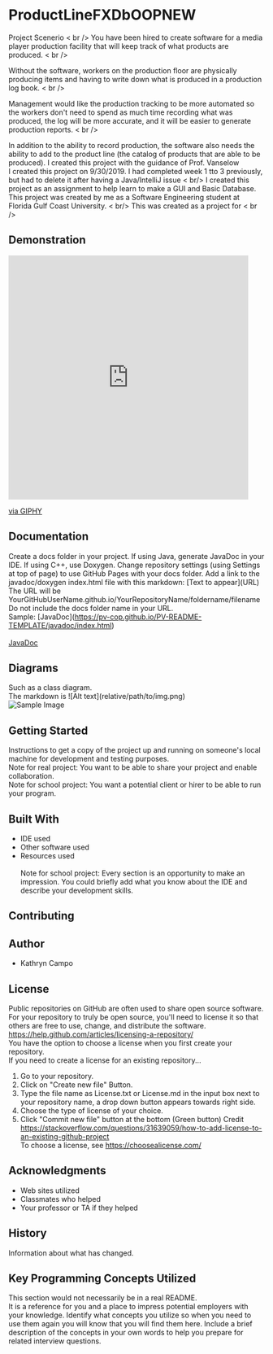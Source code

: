 # ProductLineFXDbOOPNEW

Project Scenerio  < br />
You have been hired to create software for a media player production facility that will keep track of what products are produced. < br />

Without the software, workers on the production floor are physically producing items and having to write down what is produced in a production log book. < br />

Management would like the production tracking to be more automated so the workers don't need to spend as much time recording what was produced, the log will be more accurate, and it will be easier to generate production reports. < br />

In addition to the ability to record production, the software also needs the ability to add to the product line (the catalog of products that are able to be produced).
I created this project with the guidance of Prof. Vanselow <br />
I created this project on 9/30/2019. I had completed week 1 tto 3 previously, but had to delete it after having a Java/IntelliJ issue < br/>
I created this project as an assignment to help learn to make a GUI and Basic Database.
This project was created by me as a Software Engineering student at Florida Gulf Coast University. < br/>
This was created as a project for < br />
 

## Demonstration

<iframe src="https://giphy.com/embed/PnJByBuGBswRSNBHJ4" width="472" height="480" frameBorder="0" class="giphy-embed" allowFullScreen></iframe><p><a href="https://giphy.com/gifs/PnJByBuGBswRSNBHJ4">via GIPHY</a></p>

## Documentation

Create a docs folder in your project. If using Java, generate JavaDoc in your IDE. If using C++, use Doxygen. Change repository settings (using Settings at top of page) to use GitHub Pages with your docs folder. Add a link to the javadoc/doxygen index.html file with this markdown: \[Text to appear]\(URL) <br />
The URL will be YourGitHubUserName.github.io/YourRepositoryName/foldername/filename<br /> 
Do not include the docs folder name in your URL. <br />
Sample: \[JavaDoc]\(https://pv-cop.github.io/PV-README-TEMPLATE/javadoc/index.html) <br /> <br />
[JavaDoc](https://pv-cop.github.io/PV-README-TEMPLATE/javadoc/index.html)

## Diagrams

Such as a class diagram. <br /> 
The markdown is  \!\[Alt text\]\(relative/path/to/img.png) <br />
 ![Sample Image](docs/9919.png)

## Getting Started

Instructions to get a copy of the project up and running on someone's local machine for development and testing purposes.
<br />
Note for real project: You want to be able to share your project and enable collaboration. 
<br />
Note for school project: You want a potential client or hirer to be able to run your program. 

## Built With

* IDE used  
* Other software used  
* Resources used  
<br />Note for school project: Every section is an opportunity to make an impression. You could briefly add what you know about the IDE and describe your development skills. 

## Contributing



## Author

* Kathryn Campo

## License

Public repositories on GitHub are often used to share open source software. For your repository to truly be open source, you'll need to license it so that others are free to use, change, and distribute the software. https://help.github.com/articles/licensing-a-repository/ <br />
You have the option to choose a license when you first create your repository. </br>
If you need to create a license for an existing repository...
1. Go to your repository.
2. Click on "Create new file" Button.
3. Type the file name as License.txt or License.md in the input box next to your repository name, a drop down button appears towards right side.
4. Choose the type of license of your choice.
5. Click "Commit new file" button at the bottom (Green button)
Credit https://stackoverflow.com/questions/31639059/how-to-add-license-to-an-existing-github-project <br />
To choose a license, see https://choosealicense.com/ 

## Acknowledgments

* Web sites utilized
* Classmates who helped
* Your professor or TA if they helped

## History

Information about what has changed. 

## Key Programming Concepts Utilized

This section would not necessarily be in a real README.  <br />
It is a reference for you and a place to impress potential employers with your knowledge. 
Identify what concepts you utilize so when you need to use them again you will know that you will find them here. Include a brief description of the concepts in your own words to help you prepare for related interview questions. 
